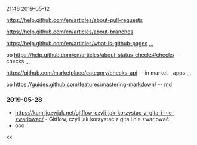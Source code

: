 
21:46 2019-05-12

https://help.github.com/en/articles/about-pull-requests

https://help.github.com/en/articles/about-branches

https://help.github.com/en/articles/what-is-github-pages ,,,

oo
https://help.github.com/en/articles/about-status-checks#checks -- checks ,,,

https://github.com/marketplace/category/checks-api  --  in market - apps ,,,

oo
https://guides.github.com/features/mastering-markdown/ -- md

### 2019-05-28
- https://kamiljozwiak.net/gitflow-czyli-jak-korzystac-z-gita-i-nie-zwariowac/ - Gitflow, czyli jak korzystać z gita i nie zwariować
- ooo  

xx
